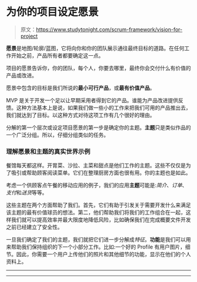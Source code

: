 # 为你的项目设定愿景

> 原文：<https://www.studytonight.com/scrum-framework/vision-for-project>

**愿景**是地图/轮廓/蓝图，它将向你和你的团队展示通往最终目标的道路。在任何工作开始之前，产品所有者都要确定这一点。

项目的愿景告诉你，你的团队，每个人，你要去哪里，最终你会交付什么有价值的产品或改进。

愿景中包含的目标是我们所说的**最小可行产品**，或**最有价值产品**。

MVP 是关于开发一个足以让早期采用者得到它的产品。谁能为产品改进提供反馈。这种方法基本上是说，如果我们做一些小的工作来把我们可用的产品推出去，我们就达到了目标。以这种方式对待这项工作有几个很好的理由。

分解的第一个层次或设定项目愿景的第一步是确定你的主题。**主题**只是类似作品的一个广泛分组。所以，仔细分组类似的任务。

### 理解愿景和主题的真实世界示例

餐馆每天都这样。开胃菜、沙拉、主菜和甜点是他们工作的主题。这些不仅仅是为了吸引或帮助顾客阅读菜单。它们在整理厨房方面也很有用。你的主题也是如此。

考虑一个供顾客点午餐的移动应用的例子，我们的应用**主题**可能是:*简介*、*订单*、*支付*和*送货*等等。

这些主题在两个方面帮助了我们。首先，它们有助于引发关于需要开发什么来满足该主题的最有价值球员的想法。第二，他们帮助我们将我们的工作组合在一起，这样我们就可以提高效率并最大限度地降低风险，比如确保我们在完成概要文件开发之前已经建立了安全性。

一旦我们确定了我们的主题，我们就把它们进一步分解成*特征*。**功能**是我们可以用来帮助我们保持组织的下一个小部分工作。比如:一个好的 Profile 有用户图片，细节。因此，你需要一个用户上传他们的照片和其他细节的功能，显示在他们的个人资料上。

* * *

* * *